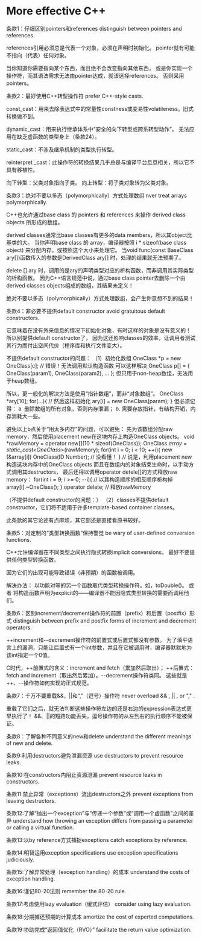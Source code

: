 # More effective C++

条款1：仔细区别pointers和references
distinguish between pointers and references.

references引用必须总是代表一个对象，必须在声明时初始化。
pointer就有可能不指向（代表）任何对象。

当你知道你需要指向某个东西，而且绝不会改变指向其他东西，
或是你实现一个操作符，而其语法需求无法由pointer达成，就该选择references。
否则采用pointers。


条款2：最好使用C++转型操作符
prefer C++-style casts.

const_cast：用来去除表达式中的常量性constness或变易性volatileness。旧式转换做不到。

dynamic_cast：用来执行继承体系中“安全的向下转型或跨系转型动作”。
无法应用在缺乏虚函数的类型身上（条款24）。

static_cast：不涉及继承机制的类型执行转型。

reinterpret _cast：此操作符的转换结果几乎总是与编译平台息息相关，所以它不具有移植性。

向下转型：父类对象指向子类。
向上转型：将子类对象转为父类对象。


条款3：绝对不要以多态（polymorphically）方式处理数组
nver treat arrays polymorphically.

C++也允许通过base class 的 pointers 和 references 来操作 derived class objects 所形成的数组。

derived classes通常比base classes有更多的data members，所以其object比基类的大。
当你声明base class 的 array，编译器按照 i * sizeof(base class object) 来分配内存，或按照这个大小来处理它。
当void func(const BaseClass ary[])函数传入的参数是DerivedClass ary[] 时，处理的结果就无法预期了。

delete [] ary 时，调用的是ary的声明类型对应的析构函数，而非调用其实际类型的析构函数。
因为C++语言规范中说，通过base class pointer去删除一个由derived classes objects组成的数组，其结果未定义！

绝对不要以多态（polymorphically）方式处理数组，会产生你意想不到的结果！


条款4：非必要不提供default constructor
avoid gratuitous default constructors.

它意味着在没有外来信息的情况下初始化对象，有时这样的对象是没有意义的！
所以别提供default constructor了，
因为这还影响classes的效率，让调用者测试其行为而付出空间代价（程序库和执行文件变大）。

不提供default constructor的问题：
（1）初始化数组
OneClass *p = new OneClass[c]; // 错误！无法调用默认构造函数
可以这样解决
OneClass p[] = {
     OneClass(param1),
     OneClass(param2),
     ...
};
但只用于non-heap数组，无法用于heap数组。

所以，更一般化的解决方法是使用“指针数组”，而非“对象数组”。
OneClass *ary[10];
for(...){ // 然后这样初始化
     ary[i] = new OneClass(param);
}
但必须记得：
a. 删除数组的所有对象，否则内存泄漏；
b. 需要存放指针，有结构开销，内存消耗大一些。

避免以上b点关于“用太多内存”的问题，可以避免：
先为该数组分配raw memory，然后使用placement new在这块内存上构造OneClass objects。
void *rawMemory = operator new[](10 * sizeof(OneClass));
OneClass *array = static_cast<OneClass*>(rawMemory);
for(int i = 0; i < 10; ++i){
     new (&array[i])  OneClass(ID Number); // 没看懂！
} // 说是，利用placement new 构造这块内存中的OneClass objects
而且在数组内的对象结束生命时，以手动方式调用其destructors，
最后还得以调用operator detele[]的方式释放raw memory：
for(int i = 9; i >= 0; --i){ // 以其构造顺序的相反顺序析构掉
     array[i].~OneClass();
}
operator delete[](rawMemory); // 释放rawMemory

（不提供default constructor的问题：）
（2）classes不提供default constructor，它们将不适用于许多template-based container classes。

此条款的其它论述有点麻烦，其它部还是直接看原书较好。


条款5：对定制的“类型转换函数”保持警觉
be wary of user-defined conversion functions.

C++允许编译器在不同类型之间执行隐式转换implicit conversions。
最好不要提供任何类型转换函数。

因为它们的出现可能导致错误（非预期）的函数被调用。

解决办法：
以功能对等的另一个函数取代类型转换操作符。如，toDouble()。
或者
将构造函数声明为explicit的——编译器不能因隐式类型转换的需要而调用他们。


条款6：区别increment/decrement操作符的前置（prefix）和后置（postfix）形式
distinguish between prefix and postfix forms of increment and decrement operators.

++increment和--decrement操作符的前置式或后置式都没有参数。
为了填平语言上的漏洞，只能让后置式有一个int参数，并且在它被调用时，编译器默默地为该int指定一个0值。

C时代，++前置式的含义：increment and fetch（累加然后取出）；
++后置式：fetch and increment（取出然后累加）。--decrement操作符类同。
这些就是++、--操作符如何实现的正式规范。


条款7：千万不要重载&&，||和“,”（逗号）操作符
never overload && , || , or "," .

重载了它们之后，就无法判断这些操作符左边的还是右边的expression表达式更早执行了！
&&、||的短路功能丢失，逗号操作符的从左到右的执行顺序不能被保证。


条款8：了解各种不同意义的new和delete
understand the different meanings of new and delete.




条款9:利用destructors避免泄漏资源
use destructors to prevent resource leaks.

条款10:在constructors内阻止资源泄漏
prevent resource leaks in constructors.

条款11:禁止异常（exceptions）流出destructors之外
prevent exceptions from leaving destructors.

条款12:了解“抛出一个exception”与“传递一个参数”或“调用一个虚函数”之间的差异
understand how throwing an exception differs from passing a parameter or calling a virtual function.

条款13:以by reference方式捕捉exceptions
catch exceptions by reference.

条款14:明智运用exception specifications
use exception specifications judiciously.

条款15:了解异常处理（exception handling）的成本
understand the costs of exception handling.

条款16:谨记80-20法则
remember the 80-20 rule.

条款17:考虑使用lazy evaluation（缓式评估）
consider using lazy evaluation.

条款18:分期摊还预期的计算成本
amortize the cost of experted computations.

条款19:协助完成“返回值优化（RVO）”
facilitate the return value optimization.
